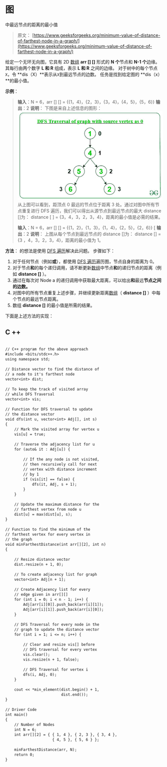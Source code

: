 # 图

中最远节点的距离的最小值

> 原文： [https://www.geeksforgeeks.org/minimum-value-of-distance-of-farthest-node-in-a-graph/](https://www.geeksforgeeks.org/minimum-value-of-distance-of-farthest-node-in-a-graph/)

给定一个无环无向图，它具有 2D [数组](https://www.geeksforgeeks.org/introduction-to-arrays/) **arr [] []** 形式的 **N 个**节点和 **N-1 个**边缘。 其每行由两个数字 **L 和 R** 组成，表示 **L 和 R** 之间的边缘。 对于树中的每个节点`X`，令 **dis（X）**表示从`X`到最远节点的边数。 任务是找到给定图的 **dis（x）**的最小值。

**示例**：

> **输入**：N = 6，arr [] [] = {{1，4}，{2，3}，{3，4}，{4，5}，{5，6}}
> **输出**：2
> **说明**：
> 下图是来自上述信息的图形：
> [![](img/fc16f9c3fc5220964c13895ca1fa15e9.png)](https://media.geeksforgeeks.org/wp-content/uploads/20200327091323/DFSTraversal.jpg) 
> 从上图可以看到，距顶点 0 最远的节点位于距离 3 处。通过对图中所有节点重复进行 DFS 遍历，我们可以得出从源节点到最远节点的最大 distance []为：
> distance [ ] = {3，4，3，2，3，4}，距离的最小值是必需的结果。
> 
> **输入**：N = 6，arr [] [] = {{1，2}，{1，3}，{1，4}，{2，5}，{2，6}} [
> **输出**：2
> **说明**：
> 上图从每个节点到最远节点的 distance []为：
> distance [] = {3 ，4，3，2，3，4}，距离的最小值为 1。

**方法**：
的想法是使用 [DFS 遍历](https://www.geeksforgeeks.org/depth-first-search-or-dfs-for-a-graph/)解决此问题。 步骤如下：

1.  对于任何节点（例如**或**），都使用 [DFS 遍历](https://www.geeksforgeeks.org/depth-first-search-or-dfs-for-a-graph/)遍历图，节点自身的距离为 0。
2.  对于节点**和**的每个递归调用，请不断更新[数组](https://www.geeksforgeeks.org/introduction-to-arrays/)中节点**和**的递归节点的距离（例如 **distance []** ）。
3.  通过在每次对 Node a 的递归调用中获取最大距离，可以给出**和**最远**节点之间的边数。**
4.  对图中的所有节点重复上述步骤，并继续更新距离[数组](https://www.geeksforgeeks.org/introduction-to-arrays/)（ **distance []** ）中每个节点的最远节点距离。
5.  数组 **distance []** 的最小值是所需的结果。

下面是上述方法的实现：

## C ++

```

// C++ program for the above approach 
#include <bits/stdc++.h> 
using namespace std; 

// Distance vector to find the distance of 
// a node to it's farthest node 
vector<int> dist; 

// To keep the track of visited array 
// while DFS Traversal 
vector<int> vis; 

// Function for DFS traversal to update 
// the distance vector 
void dfs(int u, vector<int> Adj[], int s) 
{ 
    // Mark the visited array for vertex u 
    vis[u] = true; 

    // Traverse the adjacency list for u 
    for (auto& it : Adj[u]) { 

        // If the any node is not visited, 
        // then recursively call for next 
        // vertex with distance increment 
        // by 1 
        if (vis[it] == false) { 
            dfs(it, Adj, s + 1); 
        } 
    } 

    // Update the maximum distance for the 
    // farthest vertex from node u 
    dist[u] = max(dist[u], s); 
} 

// Function to find the minimum of the 
// farthest vertex for every vertex in 
// the graph 
void minFarthestDistance(int arr[][2], int n) 
{ 

    // Resize distance vector 
    dist.resize(n + 1, 0); 

    // To create adjacency list for graph 
    vector<int> Adj[n + 1]; 

    // Create Adjacency list for every 
    // edge given in arr[][] 
    for (int i = 0; i < n - 1; i++) { 
        Adj[arr[i][0]].push_back(arr[i][1]); 
        Adj[arr[i][1]].push_back(arr[i][0]); 
    } 

    // DFS Traversal for every node in the 
    // graph to update the distance vector 
    for (int i = 1; i <= n; i++) { 

        // Clear and resize vis[] before 
        // DFS traversal for every vertex 
        vis.clear(); 
        vis.resize(n + 1, false); 

        // DFS Traversal for vertex i 
        dfs(i, Adj, 0); 
    } 

    cout << *min_element(dist.begin() + 1, 
                         dist.end()); 
} 

// Driver Code 
int main() 
{ 
    // Number of Nodes 
    int N = 6; 
    int arr[][2] = { { 1, 4 }, { 2, 3 }, { 3, 4 },  
                     { 4, 5 }, { 5, 6 } }; 

    minFarthestDistance(arr, N); 
    return 0; 
} 

```